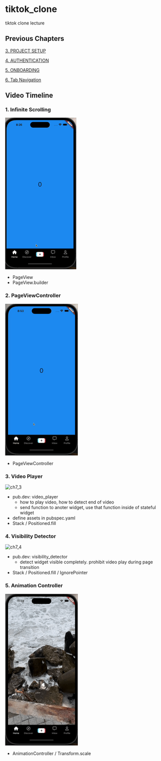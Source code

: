 # tiktok_clone

tiktok clone lecture

## Previous Chapters
[3. PROJECT SETUP](https://github.com/yuriyaya/tiktok_clone/tree/ch3)

[4. AUTHENTICATION](https://github.com/yuriyaya/tiktok_clone/tree/ch4)

[5. ONBOARDING](https://github.com/yuriyaya/tiktok_clone/tree/ch5)

[6. Tab Navigation](https://github.com/yuriyaya/tiktok_clone/tree/ch6)
## Video Timeline
### 1. Infinite Scrolling
![ch7_1](./doc/img/ch7_1.gif)
* PageView
* PageView.builder
### 2. PageViewController
![ch7_2](./doc/img/ch7_2.gif)
* PageViewController
### 3. Video Player
![ch7_3](./doc/img/ch7_3.gif)
* pub.dev: video_player
  * how to play video, how to detect end of video
  * send function to anoter widget, use that function inside of stateful widget
* define assets in pubspec.yaml
* Stack / Positioned.fill
### 4. Visibility Detector
![ch7_4](./doc/img/ch7_4.gif)
* pub.dev: visibility_detector
  * detect widget visible completely. prohibit video play during page transition
* Stack / Positioned.fill / IgnorePointer
### 5. Animation Controller
![ch7_5](./doc/img/ch7_5.gif)
* AnimationController / Transform.scale